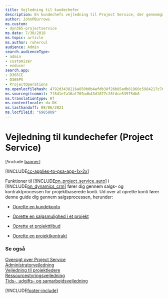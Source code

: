 ```yaml
---
title: Vejledning til kundechefer
description: En kundechefs vejledning til Project Service, der gennemgår salgs- og kontraktprocessen for projektbaserede konti
author: JohnPBurrows
ms.custom:
- dyn365-projectservice
ms.date: 7/30/2018
ms.topic: article
ms.author: ruhercul
audience: Admin
search.audienceType:
- admin
- customizer
- enduser
search.app:
- D365CE
- D365PS
- ProjectOperations
ms.openlocfilehash: 4792d3438216a850b0b4afdb38f26b85adb81960c5984217c76c9954ca36b884
ms.sourcegitcommit: 7f8d1e7a16af769adb43d1877c28fdce53975db8
ms.translationtype: HT
ms.contentlocale: da-DK
ms.lasthandoff: 08/06/2021
ms.locfileid: "6985809"
---
```

# <a name="account-manager-guide-project-service"></a>Vejledning til kundechefer (Project Service)

[!include [banner](../includes/psa-now-project-operations.md)]

[!INCLUDE[cc-applies-to-psa-app-1x-2x](../includes/cc-applies-to-psa-app-1x-2x.md)]

Funktioner til [!INCLUDE[pn_project_service_auto](../includes/pn-project-service-auto.md)] i [!INCLUDE[pn_dynamics_crm](../includes/pn-dynamics-crm.md)] fører dig gennem salgs- og kontraktprocessen for projektbaserede konti. Ud over at oprette konti fører denne guide dig gennem salgsprocessen, herunder:  
  
-   [Oprette en kundekonto](../psa/create-customer-account.md)  
  
-   [Oprette en salgsmulighed i et projekt](../psa/create-project-opportunity.md)  
  
-   [Oprette et projekttilbud](../psa/create-project-quote.md)  
  
-   [Oprette en projektkontrakt](../psa/create-project-contract.md)  
  
  
### <a name="see-also"></a>Se også  
 [Oversigt over Project Service](../psa/overview.md)   
 [Administratorvejledning](../psa/admin-guide.md)   
 [Vejledning til projektledere](../psa/project-manager-guide.md)   
 [Ressourcestyringsvejledning](../psa/resource-manager-guide.md)   
 [Tids-, udgifts- og samarbejdsvejledning](../psa/time-expense-collaboration-guide.md)


[!INCLUDE[footer-include](../includes/footer-banner.md)]